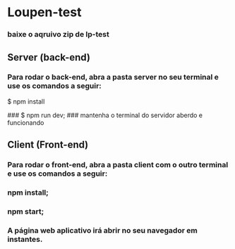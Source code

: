 # Loupen-test
### baixe o aqruivo zip de lp-test

## Server (back-end)
### Para rodar o back-end, abra a pasta server no seu terminal e use os comandos a seguir:
<p>$ npm install<p>
### $ npm run dev;
### mantenha o terminal do servidor aberdo e funcionando

## Client (Front-end)
### Para rodar o front-end, abra a pasta client com o outro terminal e use os comandos a seguir:
### npm install;
### npm start;
### A página web aplicativo irá abrir no seu navegador em instantes.
